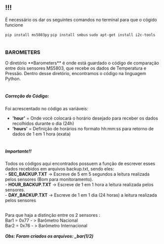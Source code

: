 <h1></h1>
<h2> !!! </h2>
<p>É necessário os dar os seguintes comandos no terminal para que o cógido funcione  </p>
<code>pip install ms5803py</code>
<code>pip install smbus</code>
<code>sudo apt-get install i2c-tools</code>
<h1></h1>
<b><h3>BAROMETERS</b></h3>
O diretório **Barometers** é onde está guardado o código de comparação entre dois sensores MS5803, que recebe os dados de Temperatura e Pressão.
Dentro desse diretório, encontramos o código na linguagem Python.
<h1></h1>
<h5>Correção do Código:</h5>
<p>Foi acrescentado no código as variáveis: </p>
<ul>
<li><b>'hour'</b> = Onde você colocará o horário desejado para receber os dados recolhidos durante o dia (24h) </li>
<li><b>'hours'</b> = Definição de horários no formato hh:mm:ss para retorno de dados de 1 em 1 hora (exata)
</li></ul>
<h1></h1>
<h5>Importante!!</h5> 
Todos os códigos aqui encontrados possuem a função de escrever esses dados recebidos em arquivos backup.txt, sendo eles: <br />
- <b>SEC_BACKUP.TXT</b> -> Escreve de 5 em 5 segundos a leitura realizada pelos sensores (Bom para monitoramento). <br />
- <b>HOUR_BACKUP.TXT</b> -> Escreve de 1 em 1 hora a leitura realizada pelos sensores. <br />
- <b>DAY_BACKUP.TXT</b> -> Escreve de 1 em 1 dia (24 horas) a leitura realizada pelos sensores <br /> <br />

<p> Para que haja a distinção entre os 2 sensores : <br />
Bar1 = 0x77 - > Barômetro Nacional <br />
Bar2 = 0x76 - > Barômetro Internacional <br /><br />
<b><i>Obs: Foram criados os arquivos: _bar(1/2)



